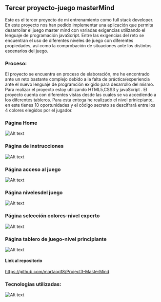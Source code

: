 
##       Tercer proyecto-juego masterMind 

Este es el tercer proyecto de mi entrenamiento como full stack developer. En este proyecto nos han pedido implementar una aplicación que permita desarrollar el juego master mind con variadas exigencias utilizando el lenguaje de programación javaScript. 
 Entre las exigencias del reto se encuentran el uso de diferentes niveles de juego con diferentes propiedades, así como la comprobación de situaciones ante los distintos escenarios del juego.  

### Proceso:
El proyecto se encuentra en proceso de elaboración, me he encontrado ante un reto bastante complejo debido a la falta de práctica/experiencia ante el nuevo lenguaje de programción exigido para desarrollo del mismo.
Para realizar el proyecto estoy utilizando HTML5,CSS3 y javaScript .
El proyecto cuenta con diferentes vistas desde las cuales se va accediendo a los diferentes tableros. Para esta entega he realizado el nivel prinicpiante, en este tienes 10 oportunidades y el código secreto se  descifrará entre los 4 colores elegidos por el jugador.


### Página Home 
![Alt text](img/homeView.jpg)

### Página de instrucciones 
![Alt text](img/rules.jpg)

### Página acceso al juego
![Alt text](img/playerView.jpg)


### Página nivelesdel juego
![Alt text](img/levelView.jpg)

### Página selección colores-nivel experto
![Alt text](img/colorsViewjpg.jpg)


### Página tablero de juego-nivel principiante
![Alt text](img/gameBoard.jpg)




#### Link al repositorio
https://github.com/martaop18/Project3-MasterMind



### Tecnologías utilizadas: 

![Alt text](img/tecnologías.jpg)


